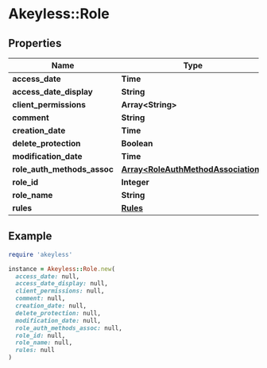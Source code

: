 # Akeyless::Role

## Properties

| Name | Type | Description | Notes |
| ---- | ---- | ----------- | ----- |
| **access_date** | **Time** |  | [optional] |
| **access_date_display** | **String** |  | [optional] |
| **client_permissions** | **Array&lt;String&gt;** |  | [optional] |
| **comment** | **String** |  | [optional] |
| **creation_date** | **Time** |  | [optional] |
| **delete_protection** | **Boolean** |  | [optional] |
| **modification_date** | **Time** |  | [optional] |
| **role_auth_methods_assoc** | [**Array&lt;RoleAuthMethodAssociation&gt;**](RoleAuthMethodAssociation.md) |  | [optional] |
| **role_id** | **Integer** |  | [optional] |
| **role_name** | **String** |  | [optional] |
| **rules** | [**Rules**](Rules.md) |  | [optional] |

## Example

```ruby
require 'akeyless'

instance = Akeyless::Role.new(
  access_date: null,
  access_date_display: null,
  client_permissions: null,
  comment: null,
  creation_date: null,
  delete_protection: null,
  modification_date: null,
  role_auth_methods_assoc: null,
  role_id: null,
  role_name: null,
  rules: null
)
```

